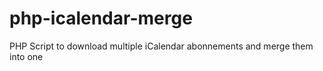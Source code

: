 # php-icalendar-merge
PHP Script to download multiple iCalendar abonnements and merge them into one
